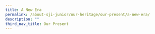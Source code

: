 ```yaml
---
title: A New Era
permalink: /about-sji-junior/our-heritage/our-present/a-new-era/
description: ""
third_nav_title: Our Present
---
```

